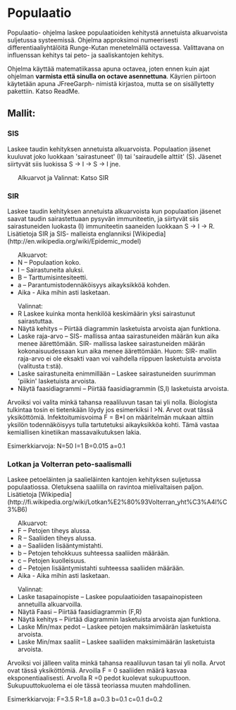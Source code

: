 
<h1>Populaatio</h1>

Populaatio- ohjelma laskee populaatioiden kehitystä annetuista alkuarvoista suljetussa systeemissä. Ohjelma approksimoi numeerisesti differentiaaliyhtälöitä Runge-Kutan menetelmällä octavessa. Valittavana on influenssan kehitys tai peto- ja saaliskantojen kehitys.

Ohjelma käyttää matematiikassa apuna octavea, joten ennen kuin ajat ohjelman <strong>varmista että sinulla on octave asennettuna</strong>. Käyrien piirtoon käytetään apuna JFreeGarph- nimistä kirjastoa, mutta se on sisällytetty pakettiin. Katso ReadMe.

<h2>Mallit:</h2>

<h3>SIS</h3> Laskee taudin kehityksen annetuista alkuarvoista. Populaation jäsenet kuuluvat joko luokkaan 'sairastuneet' (I) tai 'sairaudelle alttiit' (S).  Jäsenet siirtyvät siis luokissa S → I → S → I jne.

<ul>
Alkuarvot ja Valinnat: Katso SIR
</ul>

<h3>SIR</h3> Laskee taudin kehityksen annetuista alkuarvoista kun populaation jäsenet saavat taudin sairastettuaan pysyvän immuniteetin, ja siirtyvät siis sairastuneiden luokasta (I) immuniteetin saaneiden luokkaan  S → I → R. Lisätietoja SIR ja SIS- malleista englanniksi [Wikipedia](http://en.wikipedia.org/wiki/Epidemic_model)


<ul>
Alkuarvot:

<li>N – Populaation koko.</li>
<li>I – Sairastuneita aluksi.</li>
<li>B – Tarttumisintesiteetti.</li>
<li>a – Parantumistodennäköisyys aikayksikköä kohden.</li>
<li>Aika - Aika mihin asti lasketaan.</li>
</ul>

<ul>
Valinnat:

<li>R Laskee kuinka monta henkilöä keskimäärin yksi sairastunut sairastuttaa.</li>
<li>Näytä kehitys – Piirtää diagrammin lasketuista arvoista ajan funktiona.</li>
<li>Laske raja-arvo – SIS- mallissa antaa sairastuneiden määrän kun aika menee äärettömään. SIR- mallissa laskee sairastuneiden määrän kokonaisuudessaan kun aika menee äärettömään. Huom: SIR- mallin raja-arvo ei ole eksakti vaan voi vaihdella riippuen lasketuista arvoista (valitusta t:stä).</li>
<li>Laske sairastuneita enimmillään – Laskee sairastuneiden suurimman 'piikin' lasketuista arvoista.</li>
<li>Näytä faasidiagrammi – Piirtää faasidiagrammin (S,I) lasketuista arvoista.</li>
</ul>

Arvoiksi voi valita minkä tahansa reaaliluvun tasan tai yli nolla. Biologista tulkintaa tosin ei tietenkään löydy jos esimerkiksi I >N. Arvot ovat tässä yksiköttömiä. 
Infektoitumisvoima F = B*I on määritelmän mukaan alttiin yksilön todennäköisyys tulla tartutetuksi aikayksikköa kohti. Tämä vastaa kemiallisen kinetiikan massavaikutuksen lakia.

Esimerkkiarvoja:  N=50 I=1 B=0.015 a=0.1


<h3>Lotkan ja Volterran peto-saalismalli</h3>
Laskee petoeläinten ja saalieläinten kantojen kehityksen suljetussa populaatiossa. Oletuksena saaliilla on ravintoa mielivaltaisen paljon. Lisätietoja
[Wikipedia](http://fi.wikipedia.org/wiki/Lotkan%E2%80%93Volterran_yht%C3%A4l%C3%B6)

<ul>
Alkuarvot:

<li>F – Petojen tiheys alussa.</li>
<li>R – Saaliiden tiheys alussa.</li>
<li>a – Saaliiden lisääntymistahti.</li>
<li>b – Petojen tehokkuus suhteessa saaliiden määrään.</li>
<li>c – Petojen kuolleisuus.</li>
<li>d – Petojen lisääntymistahti suhteessa saaliiden määrään.</li>
<li>Aika - Aika mihin asti lasketaan.</li>
</ul>

<ul>
Valinnat:

<li>Laske tasapainopiste – Laskee populaatioiden tasapainopisteen annetuilla alkuarvoilla.</li>
<li>Näytä Faasi ­– Piirtää faasidiagrammin (F,R)</li>
<li>Näytä kehitys – Piirtää diagrammin lasketuista arvoista ajan funktiona.</li>
<li>Laske Min/max pedot – Laskee petojen maksimimäärän lasketuista arvoista.</li>
<li>Laske Min/max saaliit – Laskee saaliiden maksimimäärän lasketuista arvoista.</li>
</ul>



Arvoiksi voi jälleen valita minkä tahansa reaaliluvun tasan tai yli nolla. Arvot ovat tässä yksiköttömiä.
Arvoilla F = 0 saaliiden määrä kasvaa eksponentiaalisesti. Arvolla R =0 pedot kuolevat sukupuuttoon. Sukupuuttokuolema ei ole tässä teoriassa muuten mahdollinen.

Esimerkkiarvoja:
 F=3.5 R=1.8 a=0.3 b=0.1 c=0.1 d=0.2
